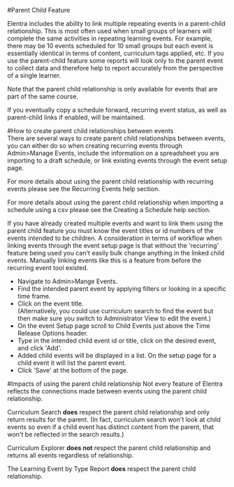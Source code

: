 #Parent Child Feature  

Elentra includes the ability to link multiple repeating events in a parent-child relationship.  This is most often used when small groups of learners will complete the same activities in repeating learning events.  For example, there may be 10 events scheduled for 10 small groups but each event is essentially identical in terms of content, curriculum tags applied, etc.  If you use the parent-child feature some reports will look only to the parent event to collect data and therefore help to report accurately from the perspective of a single learner.

Note that the parent child relationship is only available for events that are part of the same course.

If you eventually copy a schedule forward, recurring event status, as well as parent-child links if enabled, will be maintained.

#How to create parent child relationships between events  
There are several ways to create parent child relationships between events, you can either do so when creating recurring events through Admin>Manage Events, include the information on a spreadsheet you are importing to a draft schedule, or link existing events through the event setup page.

For more details about using the parent child relationship with recurring events please see the Recurring Events help section.  

For more details about using the parent child relationship when importing a schedule using a csv please see the Creating a Schedule help section.  

If you have already created multiple events and want to link them using the parent child feature you must know the event titles or id numbers of the events intended to be children.  A consideration in terms of workflow when linking events through the event setup page is that without the 'recurring' feature being used you can't easily bulk change anything in the linked child events.  Manually linking events like this is a feature from before the recurring event tool existed.  

* Navigate to Admin>Mange Events.  
* Find the intended parent event by applying filters or looking in a specific time frame.
* Click on the event title.  
(Alternatively, you could use curriculum search to find the event but then make sure you switch to Administrator View to edit the event.)  
* On the event Setup page scroll to Child Events just above the Time Release Options header.
* Type in the intended child event id or title, click on the desired event, and click 'Add'.  
* Added child events will be displayed in a list.  On the setup page for a child event it will list the parent event.
* Click 'Save' at the bottom of the page.

#Impacts of using the parent child relationship
Not every feature of Elentra reflects the connections made between events using the parent child relationship.

Curriculum Search **does** respect the parent child relationship and only return results for the parent. (In fact, curriculum search won't look at child events so even if a child event has distinct content from the parent, that won't be reflected in the search results.)

Curriculum Explorer **does not** respect the parent child relationship and returns all events regardless of relationship.

The Learning Event by Type Report **does** respect the parent child relationship.
